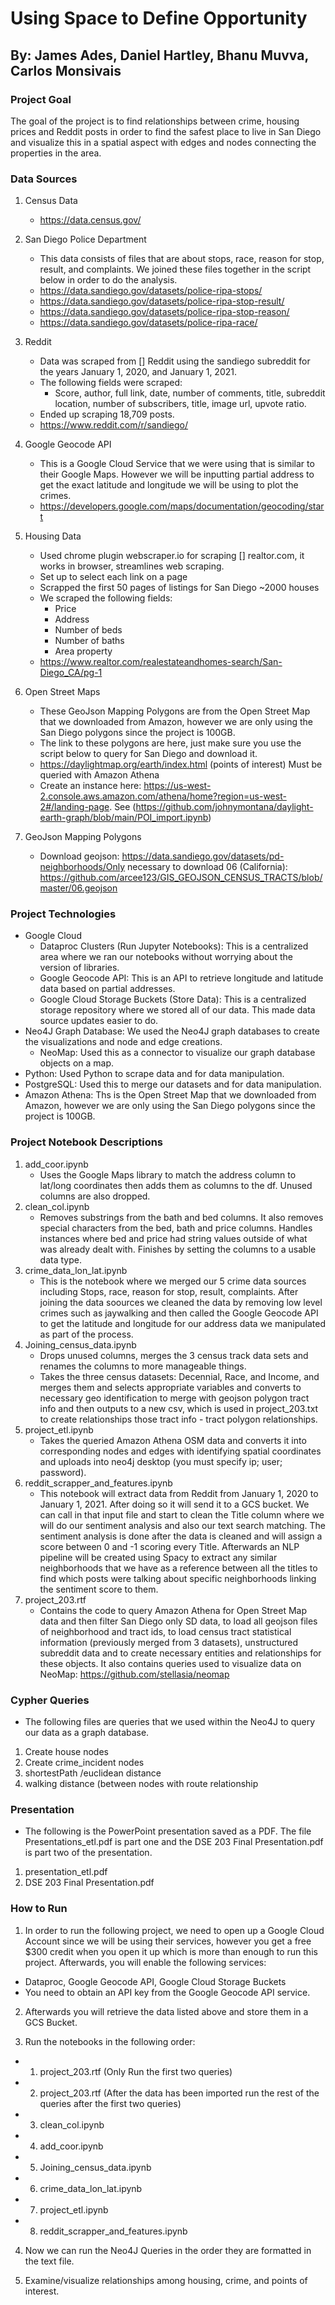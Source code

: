 # Using Space to Define Opportunity
## By: James Ades, Daniel Hartley, Bhanu Muvva, Carlos Monsivais

### Project Goal
The goal of the project is to find relationships between crime, housing prices and Reddit posts in order to find the safest place to live in San Diego and visualize this in a spatial aspect with edges and nodes connecting the properties in the area.

### Data Sources
1. Census Data 
   * https://data.census.gov/
3. San Diego Police Department
    * This data consists of files that are about stops, race, reason for stop, result, and complaints. We joined these files together in the script below in order to do the analysis.
    *  https://data.sandiego.gov/datasets/police-ripa-stops/
    *  https://data.sandiego.gov/datasets/police-ripa-stop-result/
    *  https://data.sandiego.gov/datasets/police-ripa-stop-reason/
    * https://data.sandiego.gov/datasets/police-ripa-race/
4. Reddit
    * Data was scraped from [] Reddit using the sandiego subreddit for the years January 1, 2020, and January 1, 2021.
    * The following fields were scraped:
        * Score, author, full link, date, number of comments, title, subreddit location, number of subscribers, title, image url, upvote ratio.
    * Ended up scraping 18,709 posts.
    * https://www.reddit.com/r/sandiego/
5. Google Geocode API
    * This is a Google Cloud Service that we were using that is similar to their Google Maps. However we will be inputting partial address to get the exact latitude and longitude we will be using to plot the crimes.
    * https://developers.google.com/maps/documentation/geocoding/start
6. Housing Data
    * Used chrome plugin webscraper.io for scraping [] realtor.com, it works in browser, streamlines web scraping.
    * Set up to select each link on a page
    * Scrapped the first 50 pages of listings for San Diego ~2000 houses
    * We scraped the following fields:
        * Price
        * Address
        * Number of beds
        * Number of baths
        * Area property
    * https://www.realtor.com/realestateandhomes-search/San-Diego_CA/pg-1

7. Open Street Maps
    * These GeoJson Mapping Polygons are from the Open Street Map that we downloaded from Amazon, however we are only using the San Diego polygons since the project is 100GB.
    * The link to these polygons are here, just make sure you use the script below to query for San Diego and download it.
    * https://daylightmap.org/earth/index.html (points of interest) Must be queried with Amazon Athena
    * Create an instance here: https://us-west-2.console.aws.amazon.com/athena/home?region=us-west-2#/landing-page. See (https://github.com/johnymontana/daylight-earth-graph/blob/main/POI_import.ipynb)
    
8. GeoJson Mapping Polygons    
    * Download geojson: https://data.sandiego.gov/datasets/pd-neighborhoods/Only necessary to download 06 (California): https://github.com/arcee123/GIS_GEOJSON_CENSUS_TRACTS/blob/master/06.geojson 


### Project Technologies
* Google Cloud
    * Dataproc Clusters (Run Jupyter Notebooks): This is a centralized area where we ran our notebooks without worrying about the version of libraries.
    * Google Geocode API: This is an API to retrieve longitude and latitude data based on partial addresses.
    * Google Cloud Storage Buckets (Store Data): This is a centralized storage repository where we stored all of our data. This made data source updates easier to do.
* Neo4J Graph Database: We used the Neo4J graph databases to create the visualizations and node and edge creations.
  * NeoMap: Used this as a connector to visualize our graph database objects on a map.
* Python: Used Python to scrape data and for data manipulation.
* PostgreSQL: Used this to merge our datasets and for data manipulation.
* Amazon Athena: Ths is the Open Street Map that we downloaded from Amazon, however we are only using the San Diego polygons since the project is 100GB.

### Project Notebook Descriptions
1. add_coor.ipynb
   * Uses the Google Maps library to match the address column to lat/long coordinates then adds them as columns to the df. Unused columns are also dropped. 
2. clean_col.ipynb
   * Removes substrings from the bath and bed columns. It also removes special characters from the bed, bath and price columns. Handles instances where bed and price had string values outside of what was already dealt with. Finishes by setting the columns to a usable data type. 
3. crime_data_lon_lat.ipynb
   * This is the notebook where we merged our 5 crime data sources including Stops, race, reason for stop, result, complaints. After joining the data soources we cleaned the data by removing low level crimes such as jaywalking and then called the Google Geocode API to get the latitude and longitude for our address data we manipulated as part of the process.
4. Joining_census_data.ipynb
   * Drops unused columns, merges the 3 census track data sets and renames the columns to more manageable things.
   * Takes the three census datasets: Decennial, Race, and Income, and merges them and selects appropriate variables and converts to necessary geo identification to merge with geojson polygon tract info and then outputs to a new csv, which is used in project_203.txt to create relationships those tract info - tract polygon relationships. 
5. project_etl.ipynb
   * Takes the queried Amazon Athena OSM data and converts it into corresponding nodes and edges with identifying spatial coordinates and uploads into neo4j desktop (you must specify ip; user; password).
6. reddit_scrapper_and_features.ipynb
   * This notebook will extract data from Reddit from January 1, 2020 to January 1, 2021. After doing so it will send it to a GCS bucket. We can call in that input file and start to clean the Title column where we will do our sentiment analysis and also our text search matching. The sentiment analysis is done after the data is cleaned and will assign a score between 0 and -1 scoring every Title. Afterwards an NLP pipeline will be created using Spacy to extract any similar neighborhoods that we have as a reference between all the titles to find which posts were talking about specific neighborhoods linking the sentiment score to them.
7. project_203.rtf
   * Contains the code to query Amazon Athena for Open Street Map data and then filter San Diego only SD data, to load all geojson files of neighborhood and tract ids, to load census tract statistical information (previously merged from 3 datasets), unstructured subreddit data and to create necessary entities and relationships for these objects. It also contains queries used to visualize data on NeoMap: https://github.com/stellasia/neomap

### Cypher Queries
* The following files are queries that we used within the Neo4J to query our data as a graph database.
1. Create house nodes
2. Create crime_incident nodes 
3. shortestPath /euclidean distance
4. walking distance (between nodes with route relationship

### Presentation
* The following is the PowerPoint presentation saved as a PDF. The file Presentations_etl.pdf is part one and the DSE 203 Final Presentation.pdf is part two of the presentation.
1. presentation_etl.pdf
2. DSE 203 Final Presentation.pdf


### How to Run
1. In order to run the following project, we need to open up a Google Cloud Account since we will be using their services, however you get a free $300 credit when you open it up which is more than enough to run this project. Afterwards, you will enable the following services:
  * Dataproc, Google Geocode API, Google Cloud Storage Buckets
  * You need to obtain an API key from the Google Geocode API service.

2. Afterwards you will retrieve the data listed above and store them in a GCS Bucket.

3. Run the notebooks in the following order:
  * 1. project_203.rtf (Only Run the first two queries)
  * 2. project_203.rtf (After the data has been imported run the rest of the queries after the first two queries)
  * 3. clean_col.ipynb
  * 4. add_coor.ipynb
  * 5. Joining_census_data.ipynb
  * 6. crime_data_lon_lat.ipynb
  * 7. project_etl.ipynb
  * 8. reddit_scrapper_and_features.ipynb

4. Now we can run the Neo4J Queries in the order they are formatted in the text file. 

5. Examine/visualize relationships among housing, crime, and points of interest.
